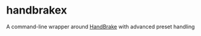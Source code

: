 # handbrakex
A command-line wrapper around [HandBrake](https://github.com/HandBrake/HandBrake) with advanced preset handling
